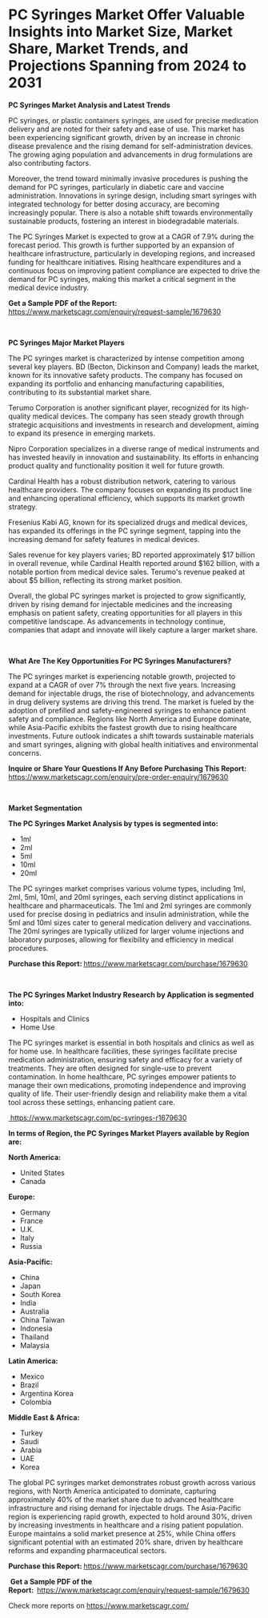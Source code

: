 <p><h1>PC Syringes Market Offer Valuable Insights into Market Size, Market Share, Market Trends, and Projections Spanning from 2024 to 2031</h1></p><p><strong>PC Syringes Market Analysis and Latest Trends</strong></p>
<p><p>PC syringes, or plastic containers syringes, are used for precise medication delivery and are noted for their safety and ease of use. This market has been experiencing significant growth, driven by an increase in chronic disease prevalence and the rising demand for self-administration devices. The growing aging population and advancements in drug formulations are also contributing factors.</p><p>Moreover, the trend toward minimally invasive procedures is pushing the demand for PC syringes, particularly in diabetic care and vaccine administration. Innovations in syringe design, including smart syringes with integrated technology for better dosing accuracy, are becoming increasingly popular. There is also a notable shift towards environmentally sustainable products, fostering an interest in biodegradable materials.</p><p>The PC Syringes Market is expected to grow at a CAGR of 7.9% during the forecast period. This growth is further supported by an expansion of healthcare infrastructure, particularly in developing regions, and increased funding for healthcare initiatives. Rising healthcare expenditures and a continuous focus on improving patient compliance are expected to drive the demand for PC syringes, making this market a critical segment in the medical device industry.</p></p>
<p><strong>Get a Sample PDF of the Report:&nbsp;</strong> <a href="https://www.marketscagr.com/enquiry/request-sample/1679630?utm_campaign=1097&utm_medium=2&utm_source=Github&utm_content=ia&utm_term=28122024&utm_id=pc-syringes">https://www.marketscagr.com/enquiry/request-sample/1679630</a></p>
<p>&nbsp;</p>
<p><strong>PC Syringes Major Market Players</strong></p>
<p><p>The PC syringes market is characterized by intense competition among several key players. BD (Becton, Dickinson and Company) leads the market, known for its innovative safety products. The company has focused on expanding its portfolio and enhancing manufacturing capabilities, contributing to its substantial market share.</p><p>Terumo Corporation is another significant player, recognized for its high-quality medical devices. The company has seen steady growth through strategic acquisitions and investments in research and development, aiming to expand its presence in emerging markets.</p><p>Nipro Corporation specializes in a diverse range of medical instruments and has invested heavily in innovation and sustainability. Its efforts in enhancing product quality and functionality position it well for future growth.</p><p>Cardinal Health has a robust distribution network, catering to various healthcare providers. The company focuses on expanding its product line and enhancing operational efficiency, which supports its market growth strategy. </p><p>Fresenius Kabi AG, known for its specialized drugs and medical devices, has expanded its offerings in the PC syringe segment, tapping into the increasing demand for safety features in medical devices.</p><p>Sales revenue for key players varies; BD reported approximately $17 billion in overall revenue, while Cardinal Health reported around $162 billion, with a notable portion from medical device sales. Terumo's revenue peaked at about $5 billion, reflecting its strong market position.</p><p>Overall, the global PC syringes market is projected to grow significantly, driven by rising demand for injectable medicines and the increasing emphasis on patient safety, creating opportunities for all players in this competitive landscape. As advancements in technology continue, companies that adapt and innovate will likely capture a larger market share.</p></p>
<p>&nbsp;</p>
<p><strong>What Are The Key Opportunities For PC Syringes Manufacturers?</strong></p>
<p><p>The PC syringes market is experiencing notable growth, projected to expand at a CAGR of over 7% through the next five years. Increasing demand for injectable drugs, the rise of biotechnology, and advancements in drug delivery systems are driving this trend. The market is fueled by the adoption of prefilled and safety-engineered syringes to enhance patient safety and compliance. Regions like North America and Europe dominate, while Asia-Pacific exhibits the fastest growth due to rising healthcare investments. Future outlook indicates a shift towards sustainable materials and smart syringes, aligning with global health initiatives and environmental concerns.</p></p>
<p><strong>Inquire or Share Your Questions If Any Before Purchasing This Report:</strong> <a href="https://www.marketscagr.com/enquiry/pre-order-enquiry/1679630?utm_campaign=1097&utm_medium=2&utm_source=Github&utm_content=ia&utm_term=28122024&utm_id=pc-syringes">https://www.marketscagr.com/enquiry/pre-order-enquiry/1679630</a></p>
<p>&nbsp;</p>
<p><strong>Market Segmentation</strong></p>
<p><strong>The PC Syringes Market Analysis by types is segmented into:</strong></p>
<p><ul><li>1ml</li><li>2ml</li><li>5ml</li><li>10ml</li><li>20ml</li></ul></p>
<p><p>The PC syringes market comprises various volume types, including 1ml, 2ml, 5ml, 10ml, and 20ml syringes, each serving distinct applications in healthcare and pharmaceuticals. The 1ml and 2ml syringes are commonly used for precise dosing in pediatrics and insulin administration, while the 5ml and 10ml sizes cater to general medication delivery and vaccinations. The 20ml syringes are typically utilized for larger volume injections and laboratory purposes, allowing for flexibility and efficiency in medical procedures.</p></p>
<p><strong>Purchase this Report:&nbsp;</strong><a href="https://www.marketscagr.com/purchase/1679630?utm_campaign=1097&utm_medium=2&utm_source=Github&utm_content=ia&utm_term=28122024&utm_id=pc-syringes">https://www.marketscagr.com/purchase/1679630</a></p>
<p>&nbsp;</p>
<p><strong>The PC Syringes Market Industry Research by Application is segmented into:</strong></p>
<p><ul><li>Hospitals and Clinics</li><li>Home Use</li></ul></p>
<p><p>The PC syringes market is essential in both hospitals and clinics as well as for home use. In healthcare facilities, these syringes facilitate precise medication administration, ensuring safety and efficacy for a variety of treatments. They are often designed for single-use to prevent contamination. In home healthcare, PC syringes empower patients to manage their own medications, promoting independence and improving quality of life. Their user-friendly design and reliability make them a vital tool across these settings, enhancing patient care.</p></p>
<p><a href="https://www.marketscagr.com/pc-syringes-r1679630?utm_campaign=1097&utm_medium=2&utm_source=Github&utm_content=ia&utm_term=28122024&utm_id=pc-syringes">&nbsp;https://www.marketscagr.com/pc-syringes-r1679630</a></p>
<p><strong>In terms of Region, the PC Syringes Market Players available by Region are:</strong></p>
<p>
    <p> <strong> North America: </strong>
        <ul>
            <li>United States</li>
            <li>Canada</li>
        </ul>
        </p> 
    <p> <strong> Europe: </strong>
        <ul>
            <li>Germany</li>
            <li>France</li>
            <li>U.K.</li>
            <li>Italy</li>
            <li>Russia</li>
        </ul>
        </p> 
    <p> <strong> Asia-Pacific: </strong>
        <ul>
            <li>China</li>
            <li>Japan</li>
            <li>South Korea</li>
            <li>India</li>
            <li>Australia</li>
            <li>China Taiwan</li>
            <li>Indonesia</li>
            <li>Thailand</li>
            <li>Malaysia</li>
        </ul>
        </p> 
    <p> <strong> Latin America: </strong>
        <ul>
            <li>Mexico</li>
            <li>Brazil</li>
            <li>Argentina Korea</li>
            <li>Colombia</li>
        </ul>
        </p> 
    <p> <strong> Middle East & Africa: </strong>
        <ul>
            <li>Turkey</li>
            <li>Saudi</li>
            <li>Arabia</li>
            <li>UAE</li>
            <li>Korea</li>
        </ul>
    </p>
    </p>
<p><p>The global PC syringes market demonstrates robust growth across various regions, with North America anticipated to dominate, capturing approximately 40% of the market share due to advanced healthcare infrastructure and rising demand for injectable drugs. The Asia-Pacific region is experiencing rapid growth, expected to hold around 30%, driven by increasing investments in healthcare and a rising patient population. Europe maintains a solid market presence at 25%, while China offers significant potential with an estimated 20% share, driven by healthcare reforms and expanding pharmaceutical sectors.</p></p>
<p><strong>Purchase this Report: </strong><a href="https://www.marketscagr.com/purchase/1679630?utm_campaign=1097&utm_medium=2&utm_source=Github&utm_content=ia&utm_term=28122024&utm_id=pc-syringes">https://www.marketscagr.com/purchase/1679630</a></p>
<p>&nbsp;<strong>Get a Sample PDF of the Report:&nbsp;&nbsp;</strong><a href="https://www.marketscagr.com/enquiry/request-sample/1679630?utm_campaign=1097&utm_medium=2&utm_source=Github&utm_content=ia&utm_term=28122024&utm_id=pc-syringes">https://www.marketscagr.com/enquiry/request-sample/1679630</a></p>
<p><strong></strong></p>
<p>Check more reports on <a href="https://www.marketscagr.com/?utm_campaign=1097&utm_medium=2&utm_source=Github&utm_content=ia&utm_term=28122024&utm_id=pc-syringes">https://www.marketscagr.com/</a></p>